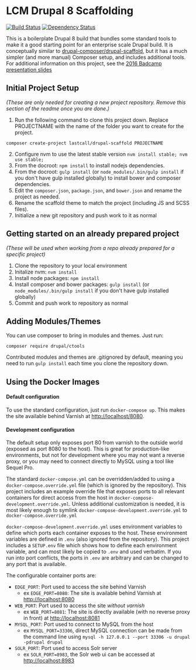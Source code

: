 LCM Drupal 8 Scaffolding
========================
[![Build Status](https://travis-ci.org/LastCallMedia/Drupal-Scaffold.svg?branch=master)](https://travis-ci.org/LastCallMedia/Drupal-Scaffold)
[![Dependency Status](https://www.versioneye.com/user/projects/57bd889169d9490042f72aac/badge.svg?style=flat-square)](https://www.versioneye.com/user/projects/57bd889169d9490042f72aac)

This is a boilerplate Drupal 8 build that bundles some standard tools to make it a good starting point for an enterprise scale Drupal build.  It is conceptually similar to [drupal-composer/drupal-scaffold](https://github.com/drupal-composer/drupal-scaffold), but it has a much simpler (and more manual) Composer setup, and includes additional tools.  For additional information on this project, see the [2016 Badcamp presentation slides](https://2016.badcamp.net/sites/default/files/session-files/FirstClassDevelopmentWorkflow.pdf)

Initial Project Setup
-----

_(These are only needed for creating a new project repository.  Remove this section of the readme once you are done.)_

1. Run the following command to clone this project down.  Replace PROJECTNAME with the name of the folder you want to create for the project.
  ```
  composer create-project lastcall/drupal-scaffold PROJECTNAME
  ```
2. Configure nvm to use the latest stable version `nvm install stable; nvm use stable;` 
3. From the docroot: `npm install` to install nodejs dependencies.
4. From the docroot: `gulp install` (or `node_modules/.bin/gulp install` if you don't have gulp  installed globally) to install bower and composer dependencies.
5. Edit the `composer.json`, `package.json`, and `bower.json` and rename the project as needed.
6. Rename the scaffold theme to match the project (including JS and SCSS files).
7. Initialize a new git repository and push work to it as normal

Getting started on an already prepared project
----------------------------------------------
_(These will be used when working from a repo already prepared for a specific project)_

1. Clone the repository to your local environment
2. Initalize nvm: `nvm install`
3. Install node packages: `npm install`
4. Install composer and bower packages: `gulp install` (or `node_modules/.bin/gulp install` if you don't have gulp installed globally)
5. Commit and push work to repository as normal

Adding Modules/Themes
---------------------
You can use composer to bring in modules and themes.  Just run:

```
composer require drupal/ctools
```
Contributed modules and themes are .gitignored by default, meaning you need to run `gulp install` each time you clone the repository down.

Using the Docker Images
-----------------------

#### Default configuration

To use the standard configuration, just run `docker-compose up`. This makes the site available behind Varnish at [http://localhost/8080](http://localhost:8080).

#### Development configuration

The default setup only exposes port 80 from varnish to the outside world (exposed as port 8080 to the host). This is great for production-like environments, but not for development where you may not want a reverse proxy, or you may need to connect directly to MySQL using a tool like Sequel Pro.

The standard `docker-compose.yml` can be overridden/added to using a `docker-compose.override.yml` file (which is ignored by the repository). This project includes an example override file that exposes ports to all relevant containers for direct access from the host in `docker-compose-development.override.yml`. Unless additional customization is needed, it is most likely enough to symlink `docker-compose-development.override.yml` to `docker-compose.override.yml`

`docker-compose-development.override.yml` uses environment variables to define which ports each container exposes to the host. These environment variables are defined in `.env` (also ignored from the repository). This project includes a `SETUP.env` file which shows how to define each environment variable, and can most likely be copied to `.env` and used verbatim. If you run into port conflicts, the ports in `.env` are arbitrary and can be changed to any port that is available.

The configurable container ports are:
* `EDGE_PORT`: Port used to access the site behind Varnish
  * ex `EDGE_PORT=8080`: The site is available behind Varnish at [http://localhost:8080](http://localhost:8080)
* `WEB_PORT`: Port used to access the site _without varnish_
  * ex `WEB_PORT=8081`: The site is directly available (with no reverse proxy in front) at [http://localhost:8081](http://localhost:8081)
* `MYSQL_PORT`: Port used to connect to MySQL from the host
  * ex `MYSQL_PORT=33306`, direct MySQL connection can be made from the command line using `mysql -h 127.0.0.1 --port 33306 -u drupal -pdrupal drupal`
* `SOLR_PORT`: Port used to access Solr server
  * ex `SOLR_PORT=8983`, the Solr web ui can be accessed at [http://localhost:8983](http://localhost:8983)